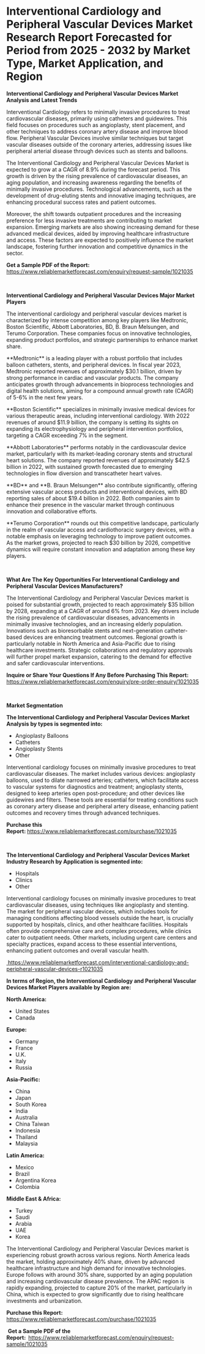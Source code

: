 <p><h1>Interventional Cardiology and Peripheral Vascular Devices Market Research Report Forecasted for Period from 2025 -  2032 by Market Type, Market Application, and Region</h1></p><p><strong>Interventional Cardiology and Peripheral Vascular Devices Market Analysis and Latest Trends</strong></p>
<p><p>Interventional Cardiology refers to minimally invasive procedures to treat cardiovascular diseases, primarily using catheters and guidewires. This field focuses on procedures such as angioplasty, stent placement, and other techniques to address coronary artery disease and improve blood flow. Peripheral Vascular Devices involve similar techniques but target vascular diseases outside of the coronary arteries, addressing issues like peripheral arterial disease through devices such as stents and balloons.</p><p>The Interventional Cardiology and Peripheral Vascular Devices Market is expected to grow at a CAGR of 8.9% during the forecast period. This growth is driven by the rising prevalence of cardiovascular diseases, an aging population, and increasing awareness regarding the benefits of minimally invasive procedures. Technological advancements, such as the development of drug-eluting stents and innovative imaging techniques, are enhancing procedural success rates and patient outcomes.</p><p>Moreover, the shift towards outpatient procedures and the increasing preference for less invasive treatments are contributing to market expansion. Emerging markets are also showing increasing demand for these advanced medical devices, aided by improving healthcare infrastructure and access. These factors are expected to positively influence the market landscape, fostering further innovation and competitive dynamics in the sector.</p></p>
<p><strong>Get a Sample PDF of the Report:&nbsp;</strong> <a href="https://www.reliablemarketforecast.com/enquiry/request-sample/1021035?utm_campaign=2011&utm_medium=2&utm_source=Github&utm_content=ia&utm_term=16042025&utm_id=interventional-cardiology-and-peripheral-vascular-devices">https://www.reliablemarketforecast.com/enquiry/request-sample/1021035</a></p>
<p>&nbsp;</p>
<p><strong>Interventional Cardiology and Peripheral Vascular Devices Major Market Players</strong></p>
<p><p>The interventional cardiology and peripheral vascular devices market is characterized by intense competition among key players like Medtronic, Boston Scientific, Abbott Laboratories, BD, B. Braun Melsungen, and Terumo Corporation. These companies focus on innovative technologies, expanding product portfolios, and strategic partnerships to enhance market share.</p><p>**Medtronic** is a leading player with a robust portfolio that includes balloon catheters, stents, and peripheral devices. In fiscal year 2023, Medtronic reported revenues of approximately $30.1 billion, driven by strong performance in cardiac and vascular products. The company anticipates growth through advancements in bioprocess technologies and digital health solutions, aiming for a compound annual growth rate (CAGR) of 5-6% in the next few years.</p><p>**Boston Scientific** specializes in minimally invasive medical devices for various therapeutic areas, including interventional cardiology. With 2022 revenues of around $11.9 billion, the company is setting its sights on expanding its electrophysiology and peripheral intervention portfolios, targeting a CAGR exceeding 7% in the segment.</p><p>**Abbott Laboratories** performs notably in the cardiovascular device market, particularly with its market-leading coronary stents and structural heart solutions. The company reported revenues of approximately $42.5 billion in 2022, with sustained growth forecasted due to emerging technologies in flow diversion and transcatheter heart valves.</p><p>**BD** and **B. Braun Melsungen** also contribute significantly, offering extensive vascular access products and interventional devices, with BD reporting sales of about $19.4 billion in 2022. Both companies aim to enhance their presence in the vascular market through continuous innovation and collaborative efforts.</p><p>**Terumo Corporation** rounds out this competitive landscape, particularly in the realm of vascular access and cardiothoracic surgery devices, with a notable emphasis on leveraging technology to improve patient outcomes. As the market grows, projected to reach $30 billion by 2026, competitive dynamics will require constant innovation and adaptation among these key players.</p></p>
<p>&nbsp;</p>
<p><strong>What Are The Key Opportunities For Interventional Cardiology and Peripheral Vascular Devices Manufacturers?</strong></p>
<p><p>The Interventional Cardiology and Peripheral Vascular Devices market is poised for substantial growth, projected to reach approximately $35 billion by 2028, expanding at a CAGR of around 6% from 2023. Key drivers include the rising prevalence of cardiovascular diseases, advancements in minimally invasive technologies, and an increasing elderly population. Innovations such as bioresorbable stents and next-generation catheter-based devices are enhancing treatment outcomes. Regional growth is particularly notable in North America and Asia-Pacific due to rising healthcare investments. Strategic collaborations and regulatory approvals will further propel market expansion, catering to the demand for effective and safer cardiovascular interventions.</p></p>
<p><strong>Inquire or Share Your Questions If Any Before Purchasing This Report:</strong> <a href="https://www.reliablemarketforecast.com/enquiry/pre-order-enquiry/1021035?utm_campaign=2011&utm_medium=2&utm_source=Github&utm_content=ia&utm_term=16042025&utm_id=interventional-cardiology-and-peripheral-vascular-devices">https://www.reliablemarketforecast.com/enquiry/pre-order-enquiry/1021035</a></p>
<p>&nbsp;</p>
<p><strong>Market Segmentation</strong></p>
<p><strong>The Interventional Cardiology and Peripheral Vascular Devices Market Analysis by types is segmented into:</strong></p>
<p><ul><li>Angioplasty Balloons</li><li>Catheters</li><li>Angioplasty Stents</li><li>Other</li></ul></p>
<p><p>Interventional cardiology focuses on minimally invasive procedures to treat cardiovascular diseases. The market includes various devices: angioplasty balloons, used to dilate narrowed arteries; catheters, which facilitate access to vascular systems for diagnostics and treatment; angioplasty stents, designed to keep arteries open post-procedure; and other devices like guidewires and filters. These tools are essential for treating conditions such as coronary artery disease and peripheral artery disease, enhancing patient outcomes and recovery times through advanced techniques.</p></p>
<p><strong>Purchase this Report:&nbsp;</strong><a href="https://www.reliablemarketforecast.com/purchase/1021035?utm_campaign=2011&utm_medium=2&utm_source=Github&utm_content=ia&utm_term=16042025&utm_id=interventional-cardiology-and-peripheral-vascular-devices">https://www.reliablemarketforecast.com/purchase/1021035</a></p>
<p>&nbsp;</p>
<p><strong>The Interventional Cardiology and Peripheral Vascular Devices Market Industry Research by Application is segmented into:</strong></p>
<p><ul><li>Hospitals</li><li>Clinics</li><li>Other</li></ul></p>
<p><p>Interventional cardiology focuses on minimally invasive procedures to treat cardiovascular diseases, using techniques like angioplasty and stenting. The market for peripheral vascular devices, which includes tools for managing conditions affecting blood vessels outside the heart, is crucially supported by hospitals, clinics, and other healthcare facilities. Hospitals often provide comprehensive care and complex procedures, while clinics cater to outpatient needs. Other markets, including urgent care centers and specialty practices, expand access to these essential interventions, enhancing patient outcomes and overall vascular health.</p></p>
<p><a href="https://www.reliablemarketforecast.com/interventional-cardiology-and-peripheral-vascular-devices-r1021035?utm_campaign=2011&utm_medium=2&utm_source=Github&utm_content=ia&utm_term=16042025&utm_id=interventional-cardiology-and-peripheral-vascular-devices">&nbsp;https://www.reliablemarketforecast.com/interventional-cardiology-and-peripheral-vascular-devices-r1021035</a></p>
<p><strong>In terms of Region, the Interventional Cardiology and Peripheral Vascular Devices Market Players available by Region are:</strong></p>
<p>
    <p> <strong> North America: </strong>
        <ul>
            <li>United States</li>
            <li>Canada</li>
        </ul>
        </p> 
    <p> <strong> Europe: </strong>
        <ul>
            <li>Germany</li>
            <li>France</li>
            <li>U.K.</li>
            <li>Italy</li>
            <li>Russia</li>
        </ul>
        </p> 
    <p> <strong> Asia-Pacific: </strong>
        <ul>
            <li>China</li>
            <li>Japan</li>
            <li>South Korea</li>
            <li>India</li>
            <li>Australia</li>
            <li>China Taiwan</li>
            <li>Indonesia</li>
            <li>Thailand</li>
            <li>Malaysia</li>
        </ul>
        </p> 
    <p> <strong> Latin America: </strong>
        <ul>
            <li>Mexico</li>
            <li>Brazil</li>
            <li>Argentina Korea</li>
            <li>Colombia</li>
        </ul>
        </p> 
    <p> <strong> Middle East & Africa: </strong>
        <ul>
            <li>Turkey</li>
            <li>Saudi</li>
            <li>Arabia</li>
            <li>UAE</li>
            <li>Korea</li>
        </ul>
    </p>
    </p>
<p><p>The Interventional Cardiology and Peripheral Vascular Devices market is experiencing robust growth across various regions. North America leads the market, holding approximately 40% share, driven by advanced healthcare infrastructure and high demand for innovative technologies. Europe follows with around 30% share, supported by an aging population and increasing cardiovascular disease prevalence. The APAC region is rapidly expanding, projected to capture 20% of the market, particularly in China, which is expected to grow significantly due to rising healthcare investments and urbanization.</p></p>
<p><strong>Purchase this Report: </strong><a href="https://www.reliablemarketforecast.com/purchase/1021035?utm_campaign=2011&utm_medium=2&utm_source=Github&utm_content=ia&utm_term=16042025&utm_id=interventional-cardiology-and-peripheral-vascular-devices">https://www.reliablemarketforecast.com/purchase/1021035</a></p>
<p>&nbsp;<strong>Get a Sample PDF of the Report:&nbsp;&nbsp;</strong><a href="https://www.reliablemarketforecast.com/enquiry/request-sample/1021035?utm_campaign=2011&utm_medium=2&utm_source=Github&utm_content=ia&utm_term=16042025&utm_id=interventional-cardiology-and-peripheral-vascular-devices">https://www.reliablemarketforecast.com/enquiry/request-sample/1021035</a></p>
<p><strong></strong></p>
<p><p></p><p></p><p></p></p>